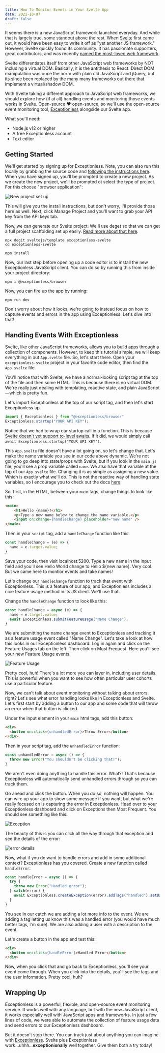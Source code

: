 ```yaml
---
title: How To Monitor Events in Your Svelte App
date: 2021-10-07
draft: false
---
```

    
It seems there is a new JavaScript framework launched everyday. And while that is largely true, some standout above the rest. When [Svelte](https://svelte.dev/) first came out, it would have been easy to write it off as "yet another JS framework." However, Svelte quickly found its community. It has passionate supporters, great contributors, and was recently [named the most-loved web framework](https://insights.stackoverflow.com/survey/2021#section-most-loved-dreaded-and-wanted-web-frameworks). 

Svelte differentiates itself from other JavaScript web frameworks by NOT including a virtual DOM. Basically, it is the antithesis to React. Direct DOM manipulation was once the norm with plain old JavaScript and jQuery, but its since been replaced by the many many frameworks out there that implement a virtual/shadow DOM. 

With Svelte taking a different approach to JavaScript web frameworks, we should explore how (if at all) handling events and monitoring those events works in Svelte. Open-source ❤️ open-source, so we'll use the open-source event monitoring tool, [Exceptionless](https://exceptionless.com) alongside our Svelte app. 

What you'll need: 

* Node.js v12 or higher 
* A free Exceptionless account 
* Text editor 

## Getting Started

We'll get started by signing up for Exceptionless. Note, you can also run this locally by grabbing the source code and [following the instructions here](https://github.com/exceptionless/Exceptionless). When you have signed up, you'll be prompted to create a new project. As we create the new project, we'll be prompted ot select the type of project. For this choose "browser application": 

![New project set up](./new_project.png)

This will give you the install instructions, but don't worry, I'll provide those here as well. Next, click Manage Project and you'll want to grab your API key from the API keys tab. 

Now, we can generate our Svelte project. We'll use deget so that we can get a full project scaffolding set up easily. [Read more about that here](https://svelte.dev/blog/the-easiest-way-to-get-started). 

```
npx degit sveltejs/template exceptionless-svelte
cd exceptionless-svelte

npm install
```

Now, our last step before opening up a code editor is to install the new Exceptionless JavaScript client. You can do so by running this from inside your project directory: 

```
npm i @exceptionless/browser
```

Now, you can fire up the app by running: 

```
npm run dev
```

Don't worry about how it looks, we're going to instead focus on how to capture events and errors in the app using Exceptionless. Let's dive into that!

## Handling Events With Exceptionless

Svelte, like other JavaScript frameworks, allows you to build apps through a collection of components. However, to keep this tutorial simple, we will keep everything in out `App.svelte` file. So, let's start there. Open your `exceptionless-svelte` project in your favorite code editor, then find the `App.svelte` file. 

You'll notice that with Svelte, we have a normal-looking script tag at the top of the file and then some HTML. This is because there is no virtual DOM. We're really just dealing with templating, reactive state, and plain JavaScript—which is pretty fun. 

Let's import Exceptionless at the top of our script tag, and then let's start Exceptionless up. 

```js
import { Exceptionless } from "@exceptionless/browser"
Exceptionless.startup("YOUR API KEY");
```

Notice that we had to wrap our startup call in a function. This is because [Svelte doesn't yet support to-level awaits](https://github.com/sveltejs/svelte/issues/5501). If it did, we would simply call `await Exceptionless.startup("YOUR API KEY")`. 

This `App.svelte` file doesn't have a lot going on, so let's change that. Let's make the name variable you see in our code above dynamic. We're not going to go deep into state/props with Svelte, but if you look in the `main.js` file, you'll see a prop variable called `name`. We also have that variable at the top of our `App.svelte` file. Changing it is as simple as assigning a new value. Which is exactly what we'll do. This is not the reactive way of handling state variables, so I encourage you to check out the docs [here](https://svelte.dev/tutorial/reactive-declarations). 

So, first, in the HTML, between your `main` tags, change things to look like this: 

```html
<main>
	<h1>Hello {name}!</h1>
	<p>Type a new name below to change the name variable.</p>
	<input on:change={handleChange} placeholder="new name" />
</main>
```

Then in your `script` tag, add a `handleChange` function like this: 

```js
const handleChange = (e) => {
  name = e.target.value;
}
```

Save your code, then visit localhost:5200. Type a new name in the input field and you'll see Hello World change to Hello ${new name}. Very cool. But we came here to montior events and take names!

Let's change our `handleChange` function to track that event with Exceptionless. This is a feature of our app, and Exceptionless includes a nice feature usage method in its JS client. We'll use that. 

Change the `handleChange` function to look like this: 

```js
const handleChange = async (e) => {
  name = e.target.value;
  await Exceptionless.submitFeatureUsage("Name Change");
}
```

We are submitting the name change event to Exceptionless and tracking it as a feature usage event called "Name Change". Let's take a look at how this looks in our Exceptionless dashboard. Log in again and click on the Feature Usages tab on the left. Then click on Most Frequest. Here you'll see your new Feature Usage events. 

![Feature Usage](./feature_usage_dashboard.png)

Pretty cool, huh! There's a lot more you can layer in, including user details. This is powerful when you want to see how often particular user cohorts use a particular feature. 

Now, we can't talk about event monitoring without talking about errors, right? Let's see what error handling looks like in Exceptionless and Svelte. Let's first start by adding a button to our app and some code that will throw an error when that button is clicked. 

Under the input element in your `main` html tags, add this button: 

```html
<div>
  <button on:click={unhandledError}>Throw Error</button>
</div>
```

Then in your script tag, add the `unhandledError` function: 

```js
const unhandledError = async () => {
  throw new Error("You shouldn't be clicking that!");
}
```

We aren't even doing anything to handle this error. What?! That's because Exceptionless will automatically send unhandled errors through so you can track them. 

Go ahead and click the button. When you do so, nothing will happen. You can wire up your app to show some message if you want, but what we're really focused on is capturing the error in Exceptionless. Head over to your Exceptionless dashboard and click on Exceptions then Most Frequent. You should see something like this: 

![Exception](./svelte_error.png)

The beauty of this is you can click all the way through that exception and see the details of the error: 

![error details](./stack%20trace.png)

Now, what if you do want to handle errors and add in some additional context? Exceptionless has you covered. Create a new function called `handleError`: 

```js
const handleError = async () => {
  try {
    throw new Error("Handled error");
  } catch(error) {
    await Exceptionless.createException(error).addTags("handled").setUserDescription("joe@email.com", "power user").submit();
  }
}
```

You see in our catch we are adding a lot more info to the event. We are adding a tag letting us know this was a handled error (you would have much better tags, I'm sure). We are also adding a user with a description to the event. 

Let's create a button in the app and test this: 

```html
<div>
  <button on:click={handleError}>Handled Error</button>
</div>
```

Now, when you click that and go back to Exceptionless, you'll see your event come through. When you click into the details, you'll see the tags and the user information. Pretty cool, huh?

## Wrapping Up

Exceptionless is a powerful, flexible, and open-source event monitoring service. It works well with any language, but with the new JavaScript client, it works especially well with JavaScript apps and frameworks. In just a few lines of code, we were able to automate the collection of feature usage data and send errors to our Exceptionless dashboard. 

But it doesn't stop there. You can track just about anything you can imagine with [Exceptionless](https://exceptionless.com). Svelte plus Exceptionless work...uhhh...**exceptionionally** well together. Give them both a try today!

